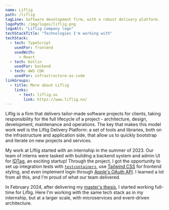 ```yaml
---
name: Liflig
path: /liflig
tagLine: Software development firm, with a robust delivery platform.
logoPath: /img/logos/liflig.png
logoAlt: "Liflig company logo"
techStackTitle: "Technologies I'm working with"
techStack:
  - tech: TypeScript
    usedFor: frontend
    usedWith:
      - React
  - tech: Kotlin
    usedFor: backend
  - tech: AWS CDK
    usedFor: infrastructure-as-code
linkGroups:
  - title: More about Liflig
    links:
      - text: liflig.no
        link: https://www.liflig.no/
---
```


Liflig is a firm that delivers tailor-made software projects for clients, taking responsibility for
the full lifecycle of a project - architecture, design, development, maintenance and operations. The
key that makes this model work well is the Liflig Delivery Platform: a set of tools and libraries,
both on the infrastructure and application side, that allow us to quickly bootstrap and iterate on
new projects and services.

My work at Liflig started with an internship in the summer of 2023. Our team of interns were tasked
with building a backend system and admin UI for [IDTag](https://www.idtagtech.com/), an exciting
startup! Through the project, I got the opportunity to set up integration tests with
[`testcontainers`](https://testcontainers.com/), use [Tailwind CSS](https://tailwindcss.com/) for
frontend styling, and even implement login through
[Apple's OAuth API](https://developer.apple.com/documentation/sign_in_with_apple/sign_in_with_apple_rest_api).
I learned a lot from all this, and I'm proud of what our team delivered.

In February 2024, after delivering my [master's thesis](/analysis), I started working full-time for
Liflig. Here I'm working with the same tech stack as in my internship, but at a larger scale, with
microservices and event-driven architecture.
